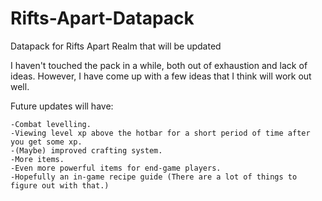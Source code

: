 # Rifts-Apart-Datapack
Datapack for Rifts Apart Realm that will be updated

I haven't touched the pack in a while, both out of exhaustion and lack of ideas. However, I have come up with a few ideas that I think will work out well.

Future updates will have:

	-Combat levelling.
	-Viewing level xp above the hotbar for a short period of time after you get some xp.
	-(Maybe) improved crafting system.
	-More items.
	-Even more powerful items for end-game players.
	-Hopefully an in-game recipe guide (There are a lot of things to figure out with that.)
